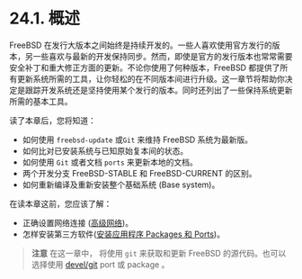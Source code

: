 # 24.1. 概述

FreeBSD 在发行大版本之间始终是持续开发的。一些人喜欢使用官方发行的版本，另一些喜欢与最新的开发保持同步。然而，即使是官方的发行版本也常常需要安全补丁和重大修正方面的更新。不论你使用了何种版本，FreeBSD 都提供了所有更新系统所需的工具，让你轻松的在不同版本间进行升级。这一章节将帮助你决定是跟踪开发系统还是坚持使用某个发行的版本。同时还列出了一些保持系统更新所需的基本工具。

读了本章后，您将知道：

- 如何使用 `freebsd-update` 或`Git` 来维持 FreeBSD 系统为最新版。
- 如何比对已安装系统与已知原始复本间的状态。
- 如何使用 `Git` 或者文档 `ports` 来更新本地的文档。
- 两个开发分支 FreeBSD-STABLE 和 FreeBSD-CURRENT 的区别。
- 如何重新编译及重新安装整个基础系统 (Base system)。

在读本章这前，您应该了解：

- 正确设置网络连接 ([高级网络](https://handbook.freebsdcn.org/di-32-zhang-gao-ji-wang-luo))。
- 怎样安装第三方软件([安装应用程序 Packages 和 Ports](https://handbook.freebsdcn.org/di-4-zhang-an-zhuang-ying-yong-cheng-xu-package-he-port))。

> **注意**
> 在这一章中， 将使用 `git` 来获取和更新 FreeBSD 的源代码。也可以选择使用 [devel/git](https://cgit.freebsd.org/ports/tree/devel/git/pkg-descr) port 或 package 。

